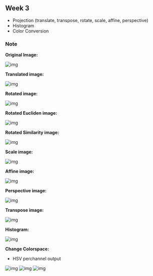 ## Week 3

- Projection (translate, transpose, rotate, scale, affine, perspective)
- Histogram
- Color Conversion

### Note

__Original Image:__

![img](./.github/image.jpg)

__Translated image:__

![img](./.github/image-translated.png)


__Rotated image:__

![img](./.github/image-rotated.png)

__Rotated Eucliden image:__

![img](./.github/image-rotated-euclidean.png)

__Rotated Similarity image:__

![img](./.github/image-rotated-similarity.png)

__Scale image:__

![img](./.github/image-scaled.png)

__Affine image:__

![img](./.github/image-affinet.png)

__Perspective image:__

![img](./.github/image-perspectivet.png)

__Transpose image:__

![img](./.github/image-transposed.png)

__Histogram:__

![img](./.github/histogram.png)

__Change Colorspace:__

- HSV perchannel output

![img](./.github/image-hsv-h.png)
![img](./.github/image-hsv-s.png)
![img](./.github/image-hsv-v.png)
